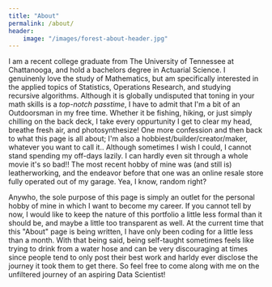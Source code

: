 ```yaml
---
title: "About"
permalink: /about/
header:
    image: "/images/forest-about-header.jpg"
---
```


I am a recent college graduate from The University of Tennessee at Chattanooga, and hold a bachelors degree in Actuarial Science. I genuinenly love the study of Mathematics, but am specifically interested in the applied topics of Statistics, Operations Research, and studying recursive algorithms. Although it is globally undisputed that toning in your math skills is a *top-notch passtime*, I have to admit that I'm a bit of an Outdoorsman in my free time. Whether it be fishing, hiking, or just simply chilling on the back deck, I take every oppurtunity I get to clear my head, breathe fresh air, and photosynthesize! One more confession and then back to what this page is all about; I'm also a hobbiest/builder/creator/maker, whatever you want to call it.. Although sometimes I wish I could, I cannot stand spending my off-days lazily. I can hardly even sit through a whole movie it's so bad!! The most recent hobby of mine was (and still is) leatherworking, and the endeavor before that one was an online resale store fully operated out of my garage. Yea, I know, random right? 

Anywho, the sole purpose of this page is simply an outlet for the personal hobby of mine in which I want to become my career. If you cannot tell by now, I would like to keep the nature of this portfolio a little less formal than it should be, and maybe a little too transparent as well. At the current time that this "About" page is being written, I have only been coding for a little less than a month. With that being said, being self-taught sometimes feels like trying to drink from a water hose and can be very discouraging at times since people tend to only post their best work and harldy ever disclose the journey it took them to get there.
So feel free to come along with me on the unfiltered journey of an aspiring Data Scientist!